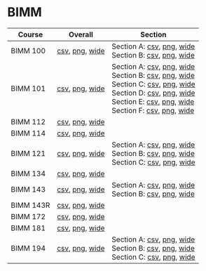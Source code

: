 # BIMM

| Course | Overall | Section |
| ------ | ------- | ------- |
| BIMM 100 | [csv](https://github.com/UCSD-Historical-Enrollment-Data/2025Winter/blob/main/overall/BIMM%20100.csv), [png](https://raw.githubusercontent.com/UCSD-Historical-Enrollment-Data/2025Winter/main/plot_overall/BIMM%20100.png), [wide](https://raw.githubusercontent.com/UCSD-Historical-Enrollment-Data/2025Winter/main/plot_overall_wide/BIMM%20100.png) | Section A: [csv](https://github.com/UCSD-Historical-Enrollment-Data/2025Winter/blob/main/section/BIMM%20100_A.csv), [png](https://raw.githubusercontent.com/UCSD-Historical-Enrollment-Data/2025Winter/main/plot_section/BIMM%20100_A.png), [wide](https://raw.githubusercontent.com/UCSD-Historical-Enrollment-Data/2025Winter/main/plot_section_wide/BIMM%20100_A.png)<br>Section B: [csv](https://github.com/UCSD-Historical-Enrollment-Data/2025Winter/blob/main/section/BIMM%20100_B.csv), [png](https://raw.githubusercontent.com/UCSD-Historical-Enrollment-Data/2025Winter/main/plot_section/BIMM%20100_B.png), [wide](https://raw.githubusercontent.com/UCSD-Historical-Enrollment-Data/2025Winter/main/plot_section_wide/BIMM%20100_B.png) |
| BIMM 101 | [csv](https://github.com/UCSD-Historical-Enrollment-Data/2025Winter/blob/main/overall/BIMM%20101.csv), [png](https://raw.githubusercontent.com/UCSD-Historical-Enrollment-Data/2025Winter/main/plot_overall/BIMM%20101.png), [wide](https://raw.githubusercontent.com/UCSD-Historical-Enrollment-Data/2025Winter/main/plot_overall_wide/BIMM%20101.png) | Section A: [csv](https://github.com/UCSD-Historical-Enrollment-Data/2025Winter/blob/main/section/BIMM%20101_A.csv), [png](https://raw.githubusercontent.com/UCSD-Historical-Enrollment-Data/2025Winter/main/plot_section/BIMM%20101_A.png), [wide](https://raw.githubusercontent.com/UCSD-Historical-Enrollment-Data/2025Winter/main/plot_section_wide/BIMM%20101_A.png)<br>Section B: [csv](https://github.com/UCSD-Historical-Enrollment-Data/2025Winter/blob/main/section/BIMM%20101_B.csv), [png](https://raw.githubusercontent.com/UCSD-Historical-Enrollment-Data/2025Winter/main/plot_section/BIMM%20101_B.png), [wide](https://raw.githubusercontent.com/UCSD-Historical-Enrollment-Data/2025Winter/main/plot_section_wide/BIMM%20101_B.png)<br>Section C: [csv](https://github.com/UCSD-Historical-Enrollment-Data/2025Winter/blob/main/section/BIMM%20101_C.csv), [png](https://raw.githubusercontent.com/UCSD-Historical-Enrollment-Data/2025Winter/main/plot_section/BIMM%20101_C.png), [wide](https://raw.githubusercontent.com/UCSD-Historical-Enrollment-Data/2025Winter/main/plot_section_wide/BIMM%20101_C.png)<br>Section D: [csv](https://github.com/UCSD-Historical-Enrollment-Data/2025Winter/blob/main/section/BIMM%20101_D.csv), [png](https://raw.githubusercontent.com/UCSD-Historical-Enrollment-Data/2025Winter/main/plot_section/BIMM%20101_D.png), [wide](https://raw.githubusercontent.com/UCSD-Historical-Enrollment-Data/2025Winter/main/plot_section_wide/BIMM%20101_D.png)<br>Section E: [csv](https://github.com/UCSD-Historical-Enrollment-Data/2025Winter/blob/main/section/BIMM%20101_E.csv), [png](https://raw.githubusercontent.com/UCSD-Historical-Enrollment-Data/2025Winter/main/plot_section/BIMM%20101_E.png), [wide](https://raw.githubusercontent.com/UCSD-Historical-Enrollment-Data/2025Winter/main/plot_section_wide/BIMM%20101_E.png)<br>Section F: [csv](https://github.com/UCSD-Historical-Enrollment-Data/2025Winter/blob/main/section/BIMM%20101_F.csv), [png](https://raw.githubusercontent.com/UCSD-Historical-Enrollment-Data/2025Winter/main/plot_section/BIMM%20101_F.png), [wide](https://raw.githubusercontent.com/UCSD-Historical-Enrollment-Data/2025Winter/main/plot_section_wide/BIMM%20101_F.png) |
| BIMM 112 | [csv](https://github.com/UCSD-Historical-Enrollment-Data/2025Winter/blob/main/overall/BIMM%20112.csv), [png](https://raw.githubusercontent.com/UCSD-Historical-Enrollment-Data/2025Winter/main/plot_overall/BIMM%20112.png), [wide](https://raw.githubusercontent.com/UCSD-Historical-Enrollment-Data/2025Winter/main/plot_overall_wide/BIMM%20112.png) |  |
| BIMM 114 | [csv](https://github.com/UCSD-Historical-Enrollment-Data/2025Winter/blob/main/overall/BIMM%20114.csv), [png](https://raw.githubusercontent.com/UCSD-Historical-Enrollment-Data/2025Winter/main/plot_overall/BIMM%20114.png), [wide](https://raw.githubusercontent.com/UCSD-Historical-Enrollment-Data/2025Winter/main/plot_overall_wide/BIMM%20114.png) |  |
| BIMM 121 | [csv](https://github.com/UCSD-Historical-Enrollment-Data/2025Winter/blob/main/overall/BIMM%20121.csv), [png](https://raw.githubusercontent.com/UCSD-Historical-Enrollment-Data/2025Winter/main/plot_overall/BIMM%20121.png), [wide](https://raw.githubusercontent.com/UCSD-Historical-Enrollment-Data/2025Winter/main/plot_overall_wide/BIMM%20121.png) | Section A: [csv](https://github.com/UCSD-Historical-Enrollment-Data/2025Winter/blob/main/section/BIMM%20121_A.csv), [png](https://raw.githubusercontent.com/UCSD-Historical-Enrollment-Data/2025Winter/main/plot_section/BIMM%20121_A.png), [wide](https://raw.githubusercontent.com/UCSD-Historical-Enrollment-Data/2025Winter/main/plot_section_wide/BIMM%20121_A.png)<br>Section B: [csv](https://github.com/UCSD-Historical-Enrollment-Data/2025Winter/blob/main/section/BIMM%20121_B.csv), [png](https://raw.githubusercontent.com/UCSD-Historical-Enrollment-Data/2025Winter/main/plot_section/BIMM%20121_B.png), [wide](https://raw.githubusercontent.com/UCSD-Historical-Enrollment-Data/2025Winter/main/plot_section_wide/BIMM%20121_B.png)<br>Section C: [csv](https://github.com/UCSD-Historical-Enrollment-Data/2025Winter/blob/main/section/BIMM%20121_C.csv), [png](https://raw.githubusercontent.com/UCSD-Historical-Enrollment-Data/2025Winter/main/plot_section/BIMM%20121_C.png), [wide](https://raw.githubusercontent.com/UCSD-Historical-Enrollment-Data/2025Winter/main/plot_section_wide/BIMM%20121_C.png) |
| BIMM 134 | [csv](https://github.com/UCSD-Historical-Enrollment-Data/2025Winter/blob/main/overall/BIMM%20134.csv), [png](https://raw.githubusercontent.com/UCSD-Historical-Enrollment-Data/2025Winter/main/plot_overall/BIMM%20134.png), [wide](https://raw.githubusercontent.com/UCSD-Historical-Enrollment-Data/2025Winter/main/plot_overall_wide/BIMM%20134.png) |  |
| BIMM 143 | [csv](https://github.com/UCSD-Historical-Enrollment-Data/2025Winter/blob/main/overall/BIMM%20143.csv), [png](https://raw.githubusercontent.com/UCSD-Historical-Enrollment-Data/2025Winter/main/plot_overall/BIMM%20143.png), [wide](https://raw.githubusercontent.com/UCSD-Historical-Enrollment-Data/2025Winter/main/plot_overall_wide/BIMM%20143.png) | Section A: [csv](https://github.com/UCSD-Historical-Enrollment-Data/2025Winter/blob/main/section/BIMM%20143_A.csv), [png](https://raw.githubusercontent.com/UCSD-Historical-Enrollment-Data/2025Winter/main/plot_section/BIMM%20143_A.png), [wide](https://raw.githubusercontent.com/UCSD-Historical-Enrollment-Data/2025Winter/main/plot_section_wide/BIMM%20143_A.png)<br>Section B: [csv](https://github.com/UCSD-Historical-Enrollment-Data/2025Winter/blob/main/section/BIMM%20143_B.csv), [png](https://raw.githubusercontent.com/UCSD-Historical-Enrollment-Data/2025Winter/main/plot_section/BIMM%20143_B.png), [wide](https://raw.githubusercontent.com/UCSD-Historical-Enrollment-Data/2025Winter/main/plot_section_wide/BIMM%20143_B.png) |
| BIMM 143R | [csv](https://github.com/UCSD-Historical-Enrollment-Data/2025Winter/blob/main/overall/BIMM%20143R.csv), [png](https://raw.githubusercontent.com/UCSD-Historical-Enrollment-Data/2025Winter/main/plot_overall/BIMM%20143R.png), [wide](https://raw.githubusercontent.com/UCSD-Historical-Enrollment-Data/2025Winter/main/plot_overall_wide/BIMM%20143R.png) |  |
| BIMM 172 | [csv](https://github.com/UCSD-Historical-Enrollment-Data/2025Winter/blob/main/overall/BIMM%20172.csv), [png](https://raw.githubusercontent.com/UCSD-Historical-Enrollment-Data/2025Winter/main/plot_overall/BIMM%20172.png), [wide](https://raw.githubusercontent.com/UCSD-Historical-Enrollment-Data/2025Winter/main/plot_overall_wide/BIMM%20172.png) |  |
| BIMM 181 | [csv](https://github.com/UCSD-Historical-Enrollment-Data/2025Winter/blob/main/overall/BIMM%20181.csv), [png](https://raw.githubusercontent.com/UCSD-Historical-Enrollment-Data/2025Winter/main/plot_overall/BIMM%20181.png), [wide](https://raw.githubusercontent.com/UCSD-Historical-Enrollment-Data/2025Winter/main/plot_overall_wide/BIMM%20181.png) |  |
| BIMM 194 | [csv](https://github.com/UCSD-Historical-Enrollment-Data/2025Winter/blob/main/overall/BIMM%20194.csv), [png](https://raw.githubusercontent.com/UCSD-Historical-Enrollment-Data/2025Winter/main/plot_overall/BIMM%20194.png), [wide](https://raw.githubusercontent.com/UCSD-Historical-Enrollment-Data/2025Winter/main/plot_overall_wide/BIMM%20194.png) | Section A: [csv](https://github.com/UCSD-Historical-Enrollment-Data/2025Winter/blob/main/section/BIMM%20194_A.csv), [png](https://raw.githubusercontent.com/UCSD-Historical-Enrollment-Data/2025Winter/main/plot_section/BIMM%20194_A.png), [wide](https://raw.githubusercontent.com/UCSD-Historical-Enrollment-Data/2025Winter/main/plot_section_wide/BIMM%20194_A.png)<br>Section B: [csv](https://github.com/UCSD-Historical-Enrollment-Data/2025Winter/blob/main/section/BIMM%20194_B.csv), [png](https://raw.githubusercontent.com/UCSD-Historical-Enrollment-Data/2025Winter/main/plot_section/BIMM%20194_B.png), [wide](https://raw.githubusercontent.com/UCSD-Historical-Enrollment-Data/2025Winter/main/plot_section_wide/BIMM%20194_B.png)<br>Section C: [csv](https://github.com/UCSD-Historical-Enrollment-Data/2025Winter/blob/main/section/BIMM%20194_C.csv), [png](https://raw.githubusercontent.com/UCSD-Historical-Enrollment-Data/2025Winter/main/plot_section/BIMM%20194_C.png), [wide](https://raw.githubusercontent.com/UCSD-Historical-Enrollment-Data/2025Winter/main/plot_section_wide/BIMM%20194_C.png) |
